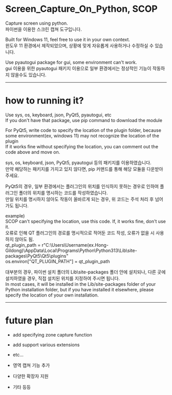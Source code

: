 # Screen_Capture_On_Python, SCOP
Capture screen using python.
 <br />파이썬을 이용한 스크린 캡쳐 도구입니다.

Built for Windows 11, feel free to use it in your own context.
 <br />윈도우 11 환경에서 제작되었으며, 상황에 맞게 자유롭게 사용하거나 수정하실 수 있습니다.

Use pyautogui package for gui, some environment can't work.
 <br />gui 이용을 위한 pyautogui 패키지 이용으로 일부 환경에서는 정상적인 기능이 작동하지 않을수도 있습니다.

***




# how to running it?
Use sys, os, keyboard, json, PyQt5, pyautogui, etc
 <br />If you don't have that package, use pip command to download the module

For PyQt5, write code to specify the location of the plugin folder, because some environment(ex, windows 11) may not recognize the location of the plugin
 <br />If it works fine without specifying the location, you can comment out the code above and move on.

sys, os, keyboard, json, PyQt5, pyautogui 등의 패키지를 이용하였습니다.
 <br />만약 해당하는 패키지를 가지고 있지 않다면, pip 커맨드를 통해 해당 모듈을 다운받아주세요.

PyQt5의 경우, 일부 환경에서는 플러그인의 위치를 인식하지 못하는 경우로 인하여 플러그인 폴더의 위치를 명시하는 코드를 작성하였습니다.
 <br />만일 위치를 명시하지 않아도 작동이 올바르게 되는 경우, 위 코드는 주석 처리 후 넘어가도 됩니다.

example)
 <br />SCOP can't specifying the location, use this code. If, it works fine, don't use it.
 <br />오류로 인해 QT 플러그인의 경로를 명시적으로 적어둔 코드 작성, 오류가 없을 시 사용하지 않아도 됨.
 <br />qt_plugin_path = r"C:\Users\Username(ex.Hong-Gildong)\AppData\Local\Programs\Python\Python313\Lib\site-packages\PyQt5\Qt5\plugins"
 <br />os.environ["QT_PLUGIN_PATH"] = qt_plugin_path

대부분의 경우, 파이썬 설치 폴더의 Lib\site-packages 폴더 안에 설치되나, 다른 곳에 설치하였을 경우, 직접 설치된 위치를 지정하여 주시면 됩니다.
 <br />In most cases, it will be installed in the Lib/site-packages folder of your Python installation folder, but if you have installed it elsewhere, please specify the location of your own installation.

***





# future plan
+ add specifying zone capture function
+ add support various extensions
+ etc...

+ 영역 캡쳐 기능 추가
+ 다양한 확장자 지원
+ 기타 등등

